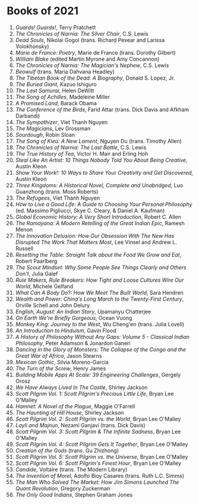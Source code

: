 # Books of 2021

1. *Guards! Guards!*, Terry Pratchett
2. *The Chronicles of Narnia: The Silver Chair*, C.S. Lewis
3. *Dead Souls*, Nikolai Gogol (trans. Richard Pevear and Larissa Volokhonsky)
4. *Marie de France: Poetry*, Marie de France (trans. Dorothy Gilbert)
5. *William Blake* (edited Martin Myrone and Amy Concannon)
6. *The Chronicles of Narnia: The Magician's Nephew*, C.S. Lewis
7. *Beowulf* (trans. Maria Dahvana Headley)
8. *The Tibetan Book of the Dead: A Biography*, Donald S. Lopez, Jr.
9. *The Buried Giant*, Kazuo Ishiguro
10. *The Last Samurai*, Helen DeWitt
11. *The Song of Achilles*, Madeleine Miller
12. *A Promised Land*, Barack Obama
13. *The Conference of the Birds*, Farid Attar (trans. Dick Davis and Afkham Darbandi)
14. *The Sympathizer*, Viet Thanh Nguyen
15. *The Magicians*, Lev Grossman
16. *Sourdough*, Robin Sloan
17. *The Song of Kieu: A New Lament*, Nguyen Du (trans. Timothy Allen)
18. *The Chronicles of Narnia: The Last Battle*, C.S. Lewis
19. *The True History of Tea*, Victor H. Mair and Erling Hoh
20. *Steal Like An Artist: 10 Things Nobody Told You About Being Creative*, Austin Kleon
21. *Show Your Work!: 10 Ways to Share Your Creativity and Get Discovered*, Austin Kleon
22. *Three Kingdoms: A Historical Novel, Complete and Unabridged*, Luo Guanzhong (trans. Moss Roberts)
23. *The Refugees*, Viet Thanh Nguyen
24. *How to Live a Good Life: A Guide to Choosing Your Personal Philosophy* (ed. Massimo Pigliucci, Skye C. Cleary, & Daniel A. Kaufman)
25. *Global Economic History: A Very Short Introduction*, Robert C. Allen
26. *The Ramayana: A Modern Retelling of the Great Indian Epic*, Ramesh Menon
27. *The Innovation Delusion: How Our Obsession With The New Has Disrupted The Work That Matters Most*, Lee Vinsel and Andrew L. Russell
28. *Resetting the Table: Straight Talk about the Food We Grow and Eat*, Robert Paarlberg
29. *The Scout Mindset: Why Some People See Things Clearly and Others Don't*, Julia Galef
30. *Rule Makers, Rule Breakers: How Tight and Loose Cultures Wire Our World*, Michele Gelfand
31. *What Can A Body Do?: How We Meet The Built World*, Sara Hendren
32. *Wealth and Power: China's Long March to the Twenty-First Century*, Orville Schell and John Delury
33. *English, August: An Indian Story*, Upamanyu Chatterjee
34. *On Earth We're Briefly Gorgeous*, Ocean Vuong
35. *Monkey King: Journey to the West*, Wu Cheng'en (trans. Julia Lovell)
36. *An Introduction to Hinduism*, Gavin Flood
37. *A History of Philosophy Without Any Gaps: Volume 5 - Classical Indian Philosophy*, Peter Adamson & Jonardon Ganeri
38. *Dancing in the Glory of Monsters: The Collapse of the Congo and the Great War of Africa*, Jason Stearns
39. *Mexican Gothic*, Silvia Moreno-Garcia
40. *The Turn of the Screw*, Henry James
41. *Building Mobile Apps At Scale: 39 Engineering Challenges*, Gergely Orosz
42. *We Have Always Lived In The Castle*, Shirley Jackson
43. *Scott Pilgrim Vol. 1: Scott Pilgrim's Precious Little Life*, Bryan Lee O'Malley
44. *Hamnet: A Novel of the Plague*, Maggie O'Farrell
45. *The Haunting of Hill House*, Shirley Jackson
46. *Scott Pilgrim Vol. 2: Scott Pilgrim vs. the World*, Bryan Lee O'Malley
47. *Layli and Majnun*, Nezami Ganjavi (trans. Dick Davis)
48. *Scott Pilgrim Vol. 3: Scott Pilgrim & The Infinite Sadness*, Bryan Lee O'Malley
49. *Scott Pilgrim Vol. 4: Scott Pilgrim Gets It Together*, Bryan Lee O'Malley
51. *Creation of the Gods* (trans. Gu Zhizhong)
52. *Scott Pilgrim Vol. 5: Scott Pilgrim vs. the Universe*, Bryan Lee O'Malley
53. *Scott Pilgrim Vol. 6: Scott Pilgrim's Finest Hour*, Bryan Lee O'Malley
54. *Candide*, Voltaire (trans. The Modern Library)
55. *The Invention of Morel*, Adolfo Bioy Casares (trans. Ruth L.C. Simms)
56. *The Man Who Solved The Market: How Jim Simons Launched The Quant Revolution*, Gregory Zuckerman
57. *The Only Good Indians*, Stephen Graham Jones
